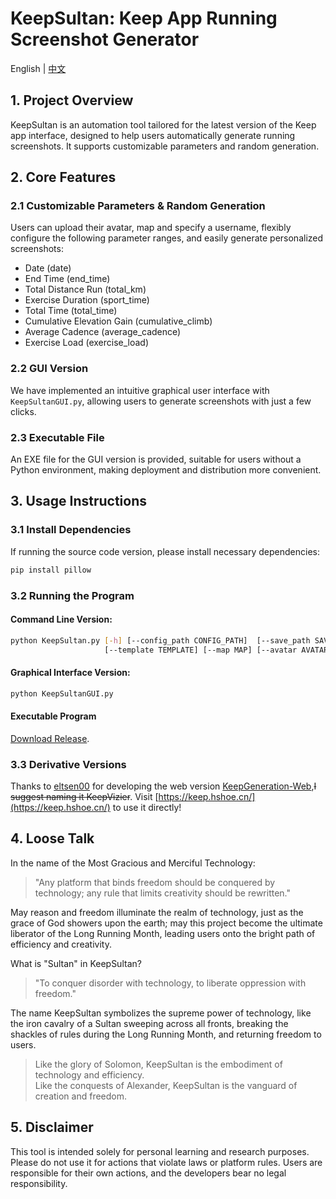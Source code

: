 # KeepSultan: Keep App Running Screenshot Generator
English | [中文](https://github.com/Carzit/KeepSultan/blob/main/README.md)

## 1. Project Overview

KeepSultan is an automation tool tailored for the latest version of the Keep app interface, designed to help users automatically generate running screenshots. It supports customizable parameters and random generation.

## 2. Core Features

### 2.1 Customizable Parameters & Random Generation
Users can upload their avatar, map and specify a username, flexibly configure the following parameter ranges, and easily generate personalized screenshots:
- Date (date)
- End Time (end_time)
- Total Distance Run (total_km)
- Exercise Duration (sport_time)
- Total Time (total_time)
- Cumulative Elevation Gain (cumulative_climb)
- Average Cadence (average_cadence)
- Exercise Load (exercise_load)

### 2.2 GUI Version
We have implemented an intuitive graphical user interface with `KeepSultanGUI.py`, allowing users to generate screenshots with just a few clicks.

### 2.3 Executable File
An EXE file for the GUI version is provided, suitable for users without a Python environment, making deployment and distribution more convenient.

## 3. Usage Instructions

### 3.1 Install Dependencies
If running the source code version, please install necessary dependencies:
```bash
pip install pillow
```
### 3.2 Running the Program

#### Command Line Version:
```bash
python KeepSultan.py [-h] [--config_path CONFIG_PATH]  [--save_path SAVE_PATH] 
                     [--template TEMPLATE] [--map MAP] [--avatar AVATAR] [--username USERNAME] [--date DATE] [--end_time END_TIME] [--total_km TOTAL_KM] [--sport_time SPORT_TIME] [--total_time TOTAL_TIME] [--cumulative_climb CUMULATIVE_CLIMB][--average_cadence AVERAGE_CADENCE] [--exercise_load EXERCISE_LOAD]
```

#### Graphical Interface Version:
```bash
python KeepSultanGUI.py
```

#### Executable Program
[Download Release](https://github.com/Carzit/KeepSultan/releases/download/v0.0.2/KeepSultan.zip).

### 3.3 Derivative Versions
Thanks to [eltsen00](https://github.com/eltsen00) for developing the web version [KeepGeneration-Web](https://github.com/eltsen00/KeepGeneration-Web),~~I suggest naming it KeepVizier~~. Visit [https://keep.hshoe.cn/](https://keep.hshoe.cn/) to use it directly!

## 4. Loose Talk
In the name of the Most Gracious and Merciful Technology:
> "Any platform that binds freedom should be conquered by technology; any rule that limits creativity should be rewritten."

May reason and freedom illuminate the realm of technology, just as the grace of God showers upon the earth; may this project become the ultimate liberator of the Long Running Month, leading users onto the bright path of efficiency and creativity.

What is "Sultan" in KeepSultan?
> "To conquer disorder with technology, to liberate oppression with freedom."

The name KeepSultan symbolizes the supreme power of technology, like the iron cavalry of a Sultan sweeping across all fronts, breaking the shackles of rules during the Long Running Month, and returning freedom to users.

> Like the glory of Solomon, KeepSultan is the embodiment of technology and efficiency.  
> Like the conquests of Alexander, KeepSultan is the vanguard of creation and freedom.

## 5. Disclaimer
This tool is intended solely for personal learning and research purposes. Please do not use it for actions that violate laws or platform rules. Users are responsible for their own actions, and the developers bear no legal responsibility.